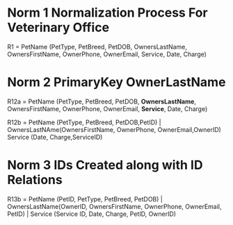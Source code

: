 # Norm 1 Normalization Process For Veterinary Office

R1 = PetName (PetType, PetBreed, PetDOB, OwnersLastName, OwnersFirstName, OwnerPhone, OwnerEmail, Service, Date, Charge)

# Norm 2 PrimaryKey OwnerLastName
 
R12a = PetName (PetType, PetBreed, PetDOB, **OwnersLastName**, OwnersFirstName, OwnerPhone, OwnerEmail, **Service**, Date, Charge)

R12b = PetName (PetType, PetBreed, PetDOB,PetID) | 
OwnersLastNAme(OwnersFirstName, OwnerPhone, OwnerEmail,OwnerID)
Service (Date, Charge,ServiceID)

# Norm 3 IDs Created along with ID Relations

R13b = PetName (PetID, PetType, PetBreed, PetDOB)  | 
OwnersLastName(OwnerID, OwnersFirstName, OwnerPhone, OwnerEmail, PetID)   | 
Service (Service ID, Date, Charge, PetID, OwnerID)
